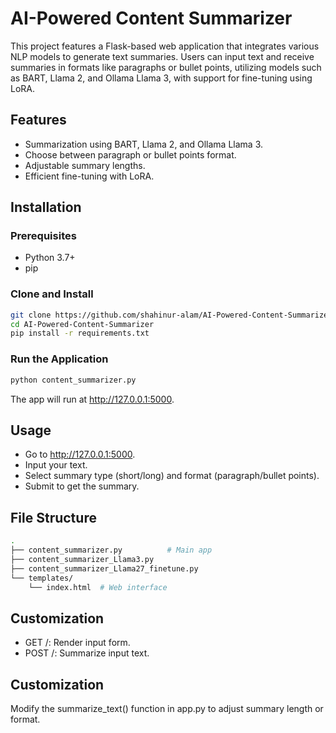 # AI-Powered Content Summarizer

This project features a Flask-based web application that integrates various NLP models to generate text summaries. Users can input text and receive summaries in formats like paragraphs or bullet points, utilizing models such as BART, Llama 2, and Ollama Llama 3, with support for fine-tuning using LoRA.

## Features
- Summarization using BART, Llama 2, and Ollama Llama 3.
- Choose between paragraph or bullet points format.
- Adjustable summary lengths.
- Efficient fine-tuning with LoRA.

## Installation

### Prerequisites

- Python 3.7+
- pip


### Clone and Install

```bash
git clone https://github.com/shahinur-alam/AI-Powered-Content-Summarizer.git
cd AI-Powered-Content-Summarizer
pip install -r requirements.txt
```


### Run the Application
```bash
python content_summarizer.py
```

The app will run at http://127.0.0.1:5000.

## Usage
- Go to http://127.0.0.1:5000.
- Input your text.
- Select summary type (short/long) and format (paragraph/bullet points).
- Submit to get the summary.

## File Structure
```bash
.
├── content_summarizer.py          # Main app
├── content_summarizer_Llama3.py
├── content_summarizer_Llama27_finetune.py  
└── templates/
    └── index.html  # Web interface
```

## Customization
- GET /: Render input form.
- POST /: Summarize input text.

## Customization
Modify the summarize_text() function in app.py to adjust summary length or format.


